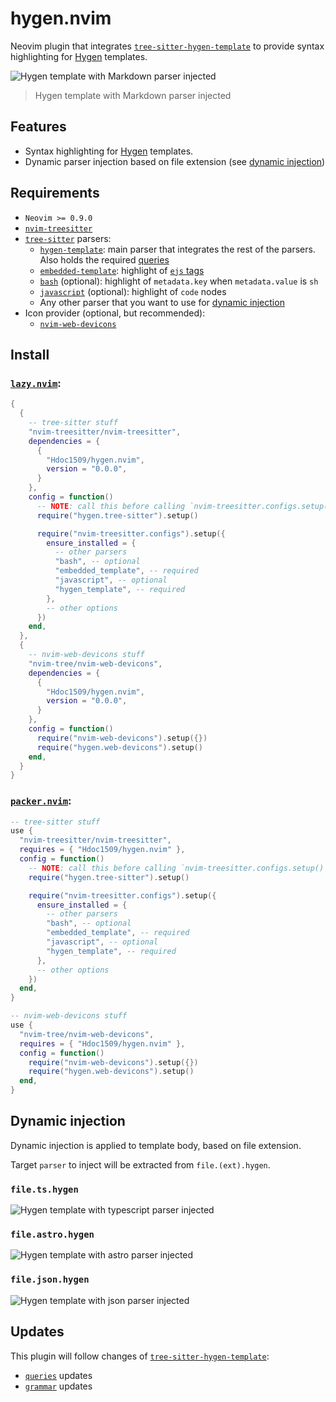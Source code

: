 # hygen.nvim

Neovim plugin that integrates [`tree-sitter-hygen-template`][hygen-template]
to provide syntax highlighting for [Hygen](https://www.hygen.io/) templates.

![Hygen template with Markdown parser injected](https://github.com/user-attachments/assets/4d386909-d889-4e4c-a138-9adc5d70920c)

> Hygen template with Markdown parser injected

## Features

- Syntax highlighting for [Hygen](https://www.hygen.io/) templates.
- Dynamic parser injection based on file extension (see [dynamic injection](#dynamic-injection))

## Requirements

- `Neovim >= 0.9.0`
- [`nvim-treesitter`](https://github.com/nvim-treesitter/nvim-treesitter)
- [`tree-sitter`](https://github.com/tree-sitter/tree-sitter) parsers:
  - [`hygen-template`][hygen-template]: main parser that integrates the rest of
    the parsers. Also holds the required [queries][hygen-template-queries]
  - [`embedded-template`](https://github.com/tree-sitter/tree-sitter-embedded-template):
    highlight of [`ejs` tags](https://github.com/mde/ejs?tab=readme-ov-file#tags)
  - [`bash`](https://github.com/tree-sitter/tree-sitter-bash) (optional):
    highlight of `metadata.key` when `metadata.value` is `sh`
  - [`javascript`](https://github.com/tree-sitter/tree-sitter-javascript)
    (optional): highlight of `code` nodes
  - Any other parser that you want to use for [dynamic injection](#dynamic-injection)
- Icon provider (optional, but recommended):
  - [`nvim-web-devicons`](https://github.com/nvim-tree/nvim-web-devicons)

## Install

### [`lazy.nvim`](https://github.com/folke/lazy.nvim):

```lua
{
  {
    -- tree-sitter stuff
    "nvim-treesitter/nvim-treesitter",
    dependencies = {
      {
        "Hdoc1509/hygen.nvim",
        version = "0.0.0",
      }
    },
    config = function()
      -- NOTE: call this before calling `nvim-treesitter.configs.setup()`
      require("hygen.tree-sitter").setup()

      require("nvim-treesitter.configs").setup({
        ensure_installed = {
          -- other parsers
          "bash", -- optional
          "embedded_template", -- required
          "javascript", -- optional
          "hygen_template", -- required
        },
        -- other options
      })
    end,
  },
  {
    -- nvim-web-devicons stuff
    "nvim-tree/nvim-web-devicons",
    dependencies = {
      {
        "Hdoc1509/hygen.nvim",
        version = "0.0.0",
      }
    },
    config = function()
      require("nvim-web-devicons").setup({})
      require("hygen.web-devicons").setup()
    end,
  }
}
```

### [`packer.nvim`](https://github.com/wbthomason/packer.nvim):

```lua
-- tree-sitter stuff
use {
  "nvim-treesitter/nvim-treesitter",
  requires = { "Hdoc1509/hygen.nvim" },
  config = function()
    -- NOTE: call this before calling `nvim-treesitter.configs.setup()`
    require("hygen.tree-sitter").setup()

    require("nvim-treesitter.configs").setup({
      ensure_installed = {
        -- other parsers
        "bash", -- optional
        "embedded_template", -- required
        "javascript", -- optional
        "hygen_template", -- required
      },
      -- other options
    })
  end,
}

-- nvim-web-devicons stuff
use {
  "nvim-tree/nvim-web-devicons",
  requires = { "Hdoc1509/hygen.nvim" },
  config = function()
    require("nvim-web-devicons").setup({})
    require("hygen.web-devicons").setup()
  end,
}
```

## Dynamic injection

Dynamic injection is applied to template body, based on file extension.

Target `parser` to inject will be extracted from `file.(ext).hygen`.

### `file.ts.hygen`

![Hygen template with typescript parser injected](https://github.com/user-attachments/assets/0c0e7fd9-c1ee-4fea-9515-0a012eae1316)

### `file.astro.hygen`

![Hygen template with astro parser injected](https://github.com/user-attachments/assets/fbe4fa0f-526d-44bf-afb1-3604e011b3ec)

### `file.json.hygen`

![Hygen template with json parser injected](https://github.com/user-attachments/assets/da3ef597-b92f-4a43-8540-429ec28c208a)

## Updates

This plugin will follow changes of [`tree-sitter-hygen-template`][hygen-template]:

- [`queries`][hygen-template-queries] updates
- [`grammar`][hygen-template-grammar] updates

[hygen-template]: https://github.com/hdoc1509/tree-sitter-hygen-template
[hygen-template-grammar]: https://github.com/hdoc1509/tree-sitter-hygen-template/tree/master/grammar.js
[hygen-template-queries]: https://github.com/hdoc1509/tree-sitter-hygen-template/tree/master/queries
